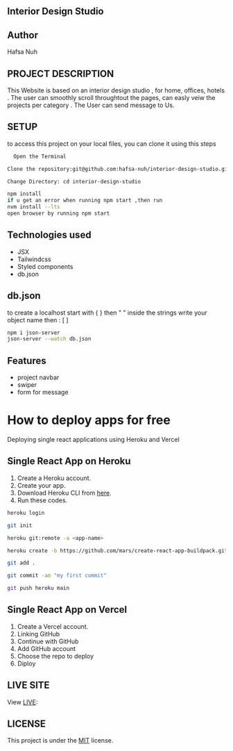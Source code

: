 ## Interior Design Studio


## Author

Hafsa Nuh

## PROJECT DESCRIPTION
This Website is based on an interior design studio , for home, offices, hotels . The user can smoothly scroll throughtout the pages, can easly veiw the projects per category . The User can send message to Us.

## SETUP
to access  this project on your local files, you can clone it using this steps

```bash
  Open the Terminal

Clone the repository:git@github.com:hafsa-nuh/interior-design-studio.git

Change Directory: cd interior-design-studio

npm install
if u get an error when running npm start ,then run
nvm install --lts
open browser by running npm start
```

## Technologies used
*  JSX
*  Tailwindcss
*  Styled components
*  db.json

## db.json
to create a localhost start with { } then " " inside the strings write your object name then : [ ]
```bash
npm i json-server
json-server --watch db.json
```

## Features

* project navbar
* swiper
* form for message

# How to deploy apps for free
Deploying single react applications using Heroku and Vercel

## Single React App on Heroku
1) Create a Heroku account.
2) Create your app.
3) Download Heroku CLI from [here](https://devcenter.heroku.com/articles/heroku-cli#download-and-install).
4) Run these codes.

```bash
heroku login
```
```bash
git init
```
```bash
heroku git:remote -a <app-name>
```
```bash
heroku create -b https://github.com/mars/create-react-app-buildpack.git
```
```bash
git add .
```
```bash
git commit -am "my first commit"
```
```bash
git push heroku main
```

## Single React App on Vercel
1) Create a Vercel account.
2) Linking GitHub
3) Continue with GitHub
4) Add GitHub account
5) Choose the repo to deploy
6) Diploy

## LIVE SITE
View [LIVE](https://interior-design-studio.vercel.app/):

## LICENSE

This project is under the [MIT](License) license.